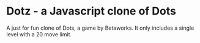 # Dotz - a Javascript clone of Dots

A just for fun clone of Dots, a game by Betaworks. It only includes a single level with a 20 move limit.

